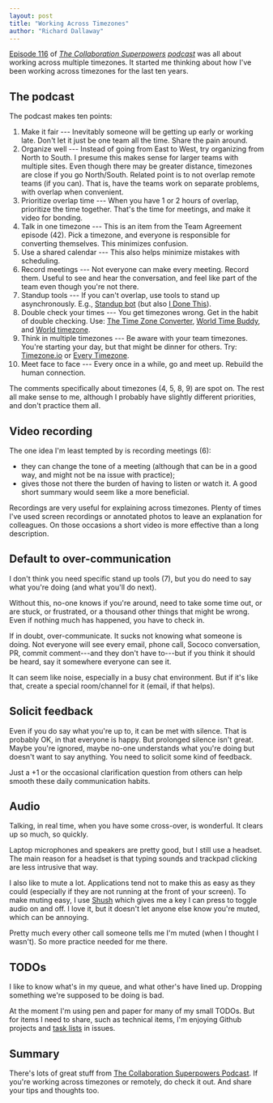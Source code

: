 ```yaml
---
layout: post
title: "Working Across Timezones"
author: "Richard Dallaway"
---
```


[Episode 116](csp116) of _[The Collaboration Superpowers](csp) [podcast]_ was all about working across multiple timezones.
It started me thinking about how I've been working across timezones for the last ten years.

[cps]: http://www.collaborationsuperpowers.com/
[podcast]: http://www.collaborationsuperpowers.com/podcasts/
[csp116]: http://www.collaborationsuperpowers.com/116-10-tips-for-working-with-multiple-time-zones/
[tl]: https://github.com/blog/1375-task-lists-in-gfm-issues-pulls-comments
[Shush]: http://mizage.com/shush/

<!-- break -->


## The podcast

The podcast makes ten points:

1. Make it fair --- Inevitably someone will be getting up early or working late. Don't let it just be one team all the time. Share the pain around.
2. Organize well --- Instead of going from East to West, try organizing from North to South. I presume this makes sense for larger teams with multiple sites. Even though there may be greater distance, timezones are close if you go North/South. Related point is to not overlap remote teams (if you can). That is, have the teams work on separate problems, with overlap when convenient.
3. Prioritize overlap time ---  When you have 1 or 2 hours of overlap, prioritize the time together. That's the time for meetings, and make it video for bonding.
4. Talk in one timezone --- This is an item from the Team Agreement episode (42). Pick a timezone, and everyone is responsible for converting themselves. This minimizes confusion.
5. Use a shared calendar --- This also helps minimize mistakes with scheduling.
6. Record meetings --- Not everyone can make every meeting. Record them. Useful to see and hear the conversation, and feel like part of the team even though you're not there.
7. Standup tools --- If you can't overlap, use tools to stand up asynchronously.  E.g., [Standup bot](https://standupbot.com/) (but also [I Done This](https://beta.idonethis.com)).
8. Double check your times --- You get timezones wrong. Get in the habit of double checking. Use: [The Time Zone Converter](http://www.thetimezoneconverter.com/), [World Time Buddy](http://www.worldtimebuddy.com/), and [World timezone](http://www.worldtimezone.com/).
9. Think in multiple timezones --- Be aware with your team timezones. You're starting your day, but that might be dinner for others. Try: [Timezone.io](https://timezone.io/) or [Every Timezone](http://everytimezone.com/).
10. Meet face to face --- Every once in a while, go and meet up. Rebuild the human connection.

The comments specifically about timezones (4, 5, 8, 9) are spot on.
The rest all make sense to me, although I probably have slightly different priorities, and don't practice them all.

## Video recording

The one idea I'm least tempted by is recording meetings (6):

- they can change the tone of a meeting (although that can be in a good way,
  and might not be na issue with practice);
- gives those not there the burden of having to
listen or watch it.  A good short summary would seem like a more beneficial.

Recordings are very useful for explaining across timezones.
Plenty of times I've used screen recordings or annotated photos
to leave an explanation for colleagues. On those occasions a short
video is more effective than a long description.

## Default to over-communication

I don't think you need specific stand up tools (7),
but you do need to say what you're doing (and what you'll do next).

Without this, no-one knows if you're around,
need to take some time out,
or are stuck, or frustrated, or a thousand other things that might be wrong.
Even if nothing much has happened, you have to check in.

If in doubt, over-communicate.
It sucks not knowing what someone is doing.
Not everyone will see every email, phone call, Sococo conversation,
PR, commit comment---and they don't have to---but if you think
it should be heard, say it somewhere everyone can see it.

It can seem like noise, especially in a busy chat environment.
But if it's like that, create a special room/channel for it (email, if that helps).

## Solicit feedback

Even if you do say what you're up to,
it can be met with silence.
That is probably OK, in that everyone is happy.
But prolonged silence isn't great.
Maybe you're ignored, maybe no-one understands what you're doing
but doesn't want to say anything.
You need to solicit some kind of feedback.

Just a +1 or the occasional clarification question from others can help smooth
these daily communication habits.

## Audio

Talking, in real time, when you have some cross-over, is wonderful.
It clears up so much, so quickly.

Laptop microphones and speakers are pretty good, but I still use a headset.
The main reason for a headset is that typing sounds and trackpad clicking are less intrusive that way.

I also like to mute a lot. Applications tend not to make this as easy as they could (especially if they are not running at the front of your screen).
To make muting easy, I use [Shush] which gives me a key I can press to toggle audio on and off.
I love it, but it doesn't let anyone else know you're muted, which can be annoying.

Pretty much every other call someone tells me I'm muted (when I thought I wasn't).
So more practice needed for me there.

## TODOs

I like to know what's in my queue, and what other's have lined up.
Dropping something we're supposed to be doing is bad.

At the moment I'm using pen and paper for many of my small TODOs.
But for items I need to share, such as technical items, I'm enjoying Github projects and [task lists](tl) in issues.

## Summary

There's lots of great stuff from [The Collaboration Superpowers Podcast](csp).
If you're working across timezones or remotely, do check it out.
And share your tips and thoughts too.
